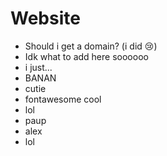 # Website
- Should i get a domain? (i did :cry:)
- Idk what to add here soooooo
- i just...
- BANAN
- cutie
- fontawesome cool
- lol
- paup
- alex
- lol
